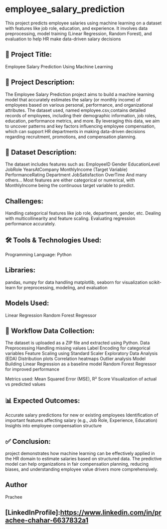 # employee_salary_prediction
 This project predicts employee salaries using machine learning on a dataset with features like job role, education, and experience. It involves data preprocessing, model training (Linear Regression, Random Forest), and evaluation to help HR make data-driven salary decisions

 
## 📘 Project Title:
Employee Salary Prediction Using Machine Learning 

## 📌 Project Description:
The Employee Salary Prediction project aims to build a machine learning model that accurately estimates the salary (or monthly income) of employees based on various personal, performance, and organizational attributes. The dataset used, named employee.csv,contains detailed records of employees, including their demographic information, job roles, education, performance metrics, and more.
By leveraging this data, we aim to uncover patterns and key factors influencing employee compensation, which can support HR departments in making data-driven decisions regarding recruitment, promotions, and compensation planning.

## 📂 Dataset Description:
The dataset includes features such as:
EmployeeID
Gender
EducationLevel
JobRole
YearsAtCompany
MonthlyIncome (Target Variable)
PerformanceRating
Department
JobSatisfaction
OverTime
And many others...
Most features are either categorical or numerical, with MonthlyIncome being the continuous target variable to predict.

## Challenges:
Handling categorical features like job role, department, gender, etc.
Dealing with multicollinearity and feature scaling.
Evaluating regression performance accurately.

## 🛠 Tools & Technologies Used:
Programming Language: Python

## Libraries:
pandas, numpy for data handling
matplotlib, seaborn for visualization
scikit-learn for preprocessing, modeling, and evaluation

## Models Used:
Linear Regression
Random Forest Regressor

## 🚀 Workflow Data Collection:
The dataset is uploaded as a ZIP file and extracted using Python.
Data Preprocessing
Handling missing values
Label Encoding for categorical variables
Feature Scaling using Standard Scaler
Exploratory Data Analysis (EDA)
Distribution plots
Correlation heatmaps
Outlier analysis
Model Building
Linear Regression as a baseline model
Random Forest Regressor for improved performance



Metrics used: 
Mean Squared Error (MSE), R² Score
Visualization of actual vs predicted values



## 📊 Expected Outcomes:
Accurate salary predictions for new or existing employees
Identification of important features affecting salary (e.g., Job Role, Experience, Education)
Insights into employee compensation structure

## ✅ Conclusion: 
project demonstrates how machine learning can be effectively applied in the HR domain to estimate salaries based on structured data. The predictive model can help organizations in fair compensation planning, reducing biases, and understanding employee value drivers more comprehensively.

## Author
Prachee

## [LinkedInProfile]:https://www.linkedin.com/in/prachee-chahar-6637832a1
